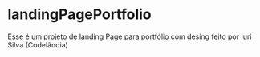 # landingPagePortfolio
 Esse é um projeto de landing Page para portfólio com desing feito por Iuri Silva (Codelândia)
